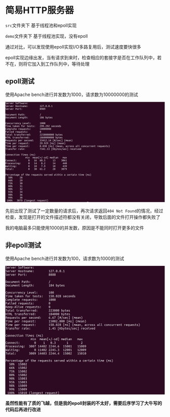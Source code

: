 # 简易HTTP服务器

`src`文件夹下 基于线程池和epoll实现

`demo`文件夹下 基于线程池实现，没有epoll

通过对比，可以发现使用epoll实现I/O多路复用后，测试速度要快很多

epoll实现边缘出发，当有请求到来时，检查相应的套接字是否在工作队列中，若不在，则将它加入到工作队列中，等待处理

##  epoll测试

使用Apache bench进行并发数为1000，请求数为10000000的测试

<img src="./pic/epoll.png">

先前出现了测试了一定数量的请求后，再次请求返回`404 Not Found`的情况，经过检查，发现是打开的文件描述符都没有关闭，导致后面的文件打开操作都失败了

我的电脑最多只能使用1000的并发数，原因是不能同时打开更多的文件

## 非epoll测试

使用Apache bench进行并发数为100，请求数为1000的测试

<img src="./pic/noepoll.png">



**虽然性能有了质的飞越，但是我的epoll封装的不太好，需要后序学习了大牛写的代码后再进行改进**